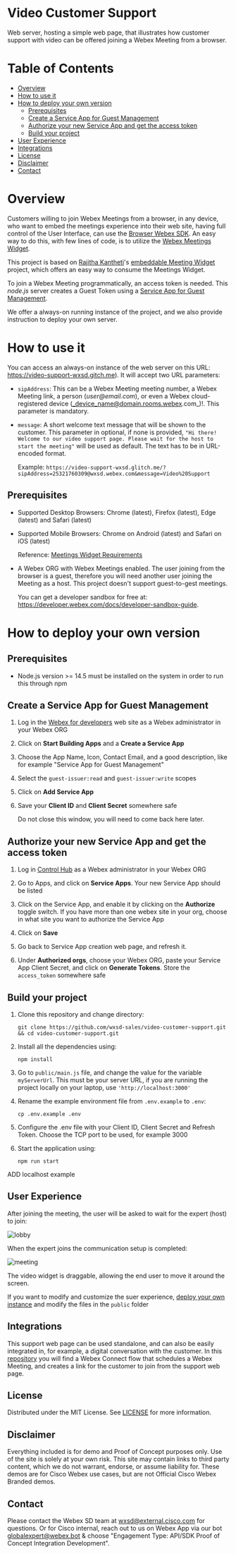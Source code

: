 # Video Customer Support

Web server, hosting a simple web page, that illustrates how customer support with video can be offered joining a Webex Meeting from a browser.

# Table of Contents
- [Overview](#overview)
- [How to use it](#how-to-use-it)
- [How to deploy your own version](#how-to-deploy-your-own-version)
   - [Prerequisites](#prerequisites-1)
   - [Create a Service App for Guest Management](#create-a-service-app-for-guest-management)
   - [Authorize your new Service App and get the access token](#authorize-your-new-service-app-and-get-the-access-token)
   - [Build your project](#build-your-project)
- [User Experience](#user-experience)
- [Integrations](#integrations)
- [License](#license)
- [Disclaimer](#disclaimer)
- [Contact](#contact)


# Overview

Customers willing to join Webex Meetings from a browser, in any device, who want to embed the meetings experience into their web site, having full control of the User Interface, can use the [Browser Webex SDK](https://developer.webex.com/docs/sdks/webex-meetings-sdk-web-introduction). An easy way to do this, with few lines of code, is to utilize the [Webex Meetings Widget](https://developer.webex.com/docs/widgets).

This project is based on [Rajitha Kantheti](https://github.com/rajithaBK)'s [embeddable Meeting Widget](https://github.com/wxsd-sales/embeddable-meetings-widget/edit/main/README.md) project, which offers an easy way to consume the Meetings Widget.

To join a Webex Meeting programmatically, an access token is needed. This _node.js_ server creates a Guest Token using a [Service App for Guest Management](https://developer.webex.com/docs/sa-guest-management).

We offer a always-on running instance of the project, and we also provide instruction to deploy your own server.


# How to use it

You can access an always-on instance of the web server on this URL: https://video-support-wxsd.gitch.me). It will accept two URL parameters:

- ```sipAddress```: This can be a Webex Meeting meeting number, a Webex Meeting link, a person (_user@email.com_), or even a Webex cloud-registered device (_device_name@domain.rooms.webex.com_)!. This parameter is mandatory. 

- ```message```:  A short welcome text message that will be shown to the customer. This parameter in optional, if none is provided, ```"Hi there! Welcome to our video support page. Please wait for the host to start the meeting"``` will be used as default. The text has to be in URL-encoded format.


   Example: ```https://video-support-wxsd.glitch.me/?sipAddress=25321760309@wxsd.webex.com&message=Video%20Support```

## Prerequisites

- Supported Desktop Browsers: Chrome (latest), Firefox (latest), Edge (latest) and Safari (latest)

- Supported Mobile Browsers: Chrome on Android (latest) and Safari on iOS (latest)

   Reference: [Meetings Widget Requirements](https://developer.webex.com/docs/widgets)

- A Webex ORG with Webex Meetings enabled. The user joining from the browser is a guest, therefore you will need another user joining the Meeting as a host. This project doesn't support guest-to-gest meetings.

   You can get a developer sandbox for free at: https://developer.webex.com/docs/developer-sandbox-guide.

# How to deploy your own version

## Prerequisites

- Node.js version >= 14.5 must be installed on the system in order to run this through npm


## Create a Service App for Guest Management

1. Log in the [Webex for developers](https://developer.webex.com/) web site as a Webex administrator in your Webex ORG

2. Click on **Start Building Apps** and a **Create a Service App**

3. Choose the App Name, Icon, Contact Email, and a good description, like for example "Service App for Guest Management"

4. Select the `guest-issuer:read` and `guest-issuer:write` scopes

5. Click on **Add Service App**

6. Save your **Client ID** and **Client Secret** somewhere safe

   Do not close this window, you will need to come back here later.

## Authorize your new Service App and get the access token

1. Log in [Control Hub](https://admin.webex.com)  as a Webex administrator in your Webex ORG

2. Go to Apps, and click on **Service Apps**. Your new Service App should be listed

3. Click on the Service App, and enable it by clicking on the **Authorize** toggle switch. If you have more than one webex site in your org, choose in what site you want to authorize the Service App

4. Click on **Save**

5. Go back to Service App creation web page, and refresh it.

6. Under **Authorized orgs**, choose your Webex ORG, paste your Service App Client Secret, and click on **Generate Tokens**. Store the `access_token` somewhere safe

## Build your project

1. Clone this repository and change directory:

   ```
   git clone https://github.com/wxsd-sales/video-customer-support.git && cd video-customer-support.git
   ```

2. Install all the dependencies using:

   ```
   npm install
   ```

3. Go to ```public/main.js``` file, and change the value for the variable ```myServerUrl```. This must be your server URL, if you are running the project locally on your laptop, use ```'http://localhost:3000'```

4. Rename the example environment file from `.env.example` to `.env`:
   ```
   cp .env.example .env
   ```

5. Configure the .env file with your Client ID, Client Secret and Refresh Token. Choose the TCP port to be used, for example 3000


6. Start the application using:
  
   ```
   npm run start
   ```

ADD localhost example

## User Experience

After joining the meeting, the user will be asked to wait for the expert (host) to join:

![lobby](lobby.jpg)

When the expert joins  the communication setup is completed:

![meeting](meeting.jpg)

The video widget is draggable, allowing the end user to move it around the screen.

If you want to modify and customize the suer experience, [deploy your own instance](#build-your-project) and modify the files in the ```public``` folder

## Integrations

This support web page can be used standalone, and can also be easily integrated in, for example, a digital conversation with the customer. In this [repository](https://github.com/wxsd-sales/create-meeting-connect-flow) you will find a Webex Connect flow that schedules a Webex Meeting, and creates a link for the customer to join from the support web page.

## License

Distributed under the MIT License. See [LICENSE](LICENSE) for more information.

## Disclaimer

Everything included is for demo and Proof of Concept purposes only. Use of the site is solely at your own risk. This site may contain links to third party content, which we do not warrant, endorse, or assume liability for. These demos are for Cisco Webex use cases, but are not Official Cisco Webex Branded demos.
 

## Contact

Please contact the Webex SD team at [wxsd@external.cisco.com](mailto:wxsd@external.cisco.com?subject=CreateMeetingFlow) for questions. Or for Cisco internal, reach out to us on Webex App via our bot globalexpert@webex.bot & choose "Engagement Type: API/SDK Proof of Concept Integration Development". 

